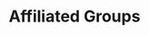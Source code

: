 ---
title: Affiliated Groups
en:
  sections:
    - type: secondary_header
      baseUrl: /about
      nav_items:
        - label: Who We Are
          link: /who-are-we
        - label: Our Team
          link: /team
        - label: Join Our Team
          link: /join-our-team
        - label: Affiliated Groups
          link: /affiliated-groups
        - label: Contact Us
          link: /contact-us
    - type: page_title
      title: Affiliated Groups
    - type: content_section
      content: Want to get involved with other clubs? Want to join a team? You've come to the right place to learn more about other clubs and teams affiliated with the ESS!
    - type: flat_cards_section
      title: Sub Associations
      cards:
        - title: Canadian Society for Civil Engineers (CSCE)
          link: https://csce.essaeg.ca
          image: images/clubs-and-teams/csce-uo.png
          description: >-
            CSCE uOttawa Student Chapter provides Civil Engineering Students with a link to the main chapter. For more information visit https://csce.essaeg.ca
  
        - title: Chemical Engineering Students’ Society (ChESS)
          link: https://chessuo.weebly.com
          image: images/clubs-and-teams/ChESS-uo.jpeg
          description: >-
            uOttawa ChESS ensures that Chemical Engineering and Biotechnology Students are represented within the ESS and the Faculty. For more information visit https://chessuo.weebly.com
  
        - title: Mechanical Engineering Students’ Society (MESS)
          link: https://www.mess-segm.ca/home
          image: images/clubs-and-teams/mess-uo.png
          description: >-
            MESS organizes many events throughout the year geared towards Mechanical Engineering Students. For more information visit https://www.mess-segm.ca/home
  
        - title: Institute of Electrical and Electronics Engineers (IEEE)
          link: https://ieeeuottawa.ca/
          image: images/clubs-and-teams/ieeeuottawa.png
          description: >-
            uOttawa IEEE provides services primarily geared towards electrical, software, and computer engineering students to improve student experience. For more information visit https://ieeeuottawa.ca
  
        - title: Women in Science and Engineering (WISE)
          link: https://uottawawise.wordpress.com 
          image: images/clubs-and-teams/wise-uo.png
          description: >-
            uOttawa WISE organizes events and provides services geared towards women enrolled in science and engineering programs. For more information visit https://uottawawise.wordpress.com
            
    - type: flat_cards_section
      title: Clubs and Teams
      cards:
        - title: SAE Aerospace
          link: http://www.aerouottawa.com
          image: images/clubs-and-teams/aero-uottawa.jpeg
          description: >-
            The SAE Aerospace team works to build a 10-ft RC aircraft with the goal of developing a fundamental understanding of flight. For more information click here http://www.aerouottawa.com
  
        - title: Great Northern Concrete Toboggan Race (GNCTR)
          link: https://facebook.com/uottawatbogg/
          image: images/clubs-and-teams/gnctr.jpeg
          description: >-
            GNCTR is the largest and oldest engineering competition in Canada. The goal is to build and race a toboggan with a running surface made entirely of concrete. For more information click here https://facebook.com/uottawatbogg/
  
        - title: uO Rocketry
          link: https://uorocketry.ca
          image: images/clubs-and-teams/uorocketry.png
          description: >-
            The uORocketry team’s goal is to design an experimental sounding rocket up to 10,000ft. For more information click here https://uorocketry.ca
            
        - title: Baja SAE
          link: https://bajauottawa.com
          image: images/clubs-and-teams/baja-sae.jpeg
          description: >-
            The Baja SAE team must design and construct an off-road vehicle that can operate and maneuver efficiently and reliably through any terrain. For more information click here https://bajauottawa.com
  
        - title: Engineers Without Borders (EWB)
          link: https://ottawau.ewb.ca/en/
          image: images/clubs-and-teams/ewb-uottawa.png
          description: >-
            Engineers Without Borders (EWB) Canada works to support developing communities around the world. For more information click here https://ottawau.ewb.ca/en/
  
        - title: The Canadian National Concrete Canoe Competition (CNCCC)
          link: https://www.facebook.com/uoconcretecanoe
          image: images/clubs-and-teams/canoe-team.png
          description: >-
            The Canadian National Concrete Canoe Competition (CNCCC) is a 25-year-old civil engineering competition that challenges universities across the nation in an endeavour to build the best canoe out of concrete. For more information click here https://www.facebook.com/uoconcretecanoe

fr:
  sections:
    - type: secondary_header
      baseUrl: /about
      nav_items:
        - label: Qui Nous-Sommes
          link: /who-are-we
        - label: Notre Équipe
          link: /team
        - label: Joignez-vous à notre équipe
          link: /join-our-team
        - label: Groupes Affiliées
          link: /affiliated-groups
        - label: Contactez-Nous
          link: /contact-us
    - type: page_title
      title: Groupes Affiliées
    - type: content_section
      content: Vous voulez vous impliquer dans d'autres clubs ? Vous voulez rejoindre une équipe ? Cliquez ici pour en savoir plus sur les autres clubs et équipes affiliés à l'AÉG !
    - type: flat_cards_section
      title: Sous-Associations
      cards:
        - title: Société canadienne des ingénieurs civils (SCGC)
          link: https://csce.essaeg.ca
          image: images/clubs-and-teams/csce-uo.png
          description: >-
            Le chapitre étudiant de la SCGC à Ottawa offre aux étudiants en génie civil un lien avec le chapitre principal. Pour plus d'information, visitez https://csce.essaeg.ca
  
        - title: Société des étudiants en génie chimique (ChESS)
          link: https://chessuo.weebly.com
          image: images/clubs-and-teams/ChESS-uo.jpeg
          description: >-
            Le chapitre ChESS de l'Université d'Ottawa veille à ce que les étudiants en génie chimique et en biotechnologie soient représentés au sein de l'ESS et de la Faculté. Pour plus d'information, visitez https://chessuo.weebly.com
  
        - title: Société des étudiants en génie mécanique (SÉGM)
          link: https://www.mess-segm.ca/home
          image: images/clubs-and-teams/mess-uo.png
          description: >-
            La SÉGM organise de nombreux événements tout au long de l'année à l'intention des étudiants en génie mécanique. Pour plus d'informations, visitez https://www.mess-segm.ca/home
  
        - title: Institut des ingénieurs électriciens et électroniques (IEEE)
          link: https://ieeeuottawa.ca/
          image: images/clubs-and-teams/ieeeuottawa.png
          description: >-
            L'IEEE de l'Université d'Ottawa offre des services principalement destinés aux étudiants en génie électrique, logiciel et informatique afin d'améliorer l'expérience des étudiants. Pour plus d'information, visitez https://ieeeuottawa.ca
  
        - title: Femmes en sciences et en génie (WISE)
          link: https://uottawawise.wordpress.com 
          image: images/clubs-and-teams/wise-uo.png
          description: >-
            Le programme WISE de l'Université d'Ottawa organise des événements et fournit des services destinés aux femmes inscrites à des programmes de sciences et de génie. Pour plus d'informations, visitez https://uottawawise.wordpress.com
            
    - type: flat_cards_section
      title: Clubs et Équipes
      cards:
        - title: SAE Aerospace
          link: http://www.aerouottawa.com
          image: images/clubs-and-teams/aero-uottawa.jpeg
          description: >-
            L'équipe SAE Aerospace travaille à la construction d'un avion RC de 10 pieds dans le but de développer une compréhension fondamentale du vol. Pour plus d'informations, cliquez ici http://www.aerouottawa.com
  
        - title: Grande course de toboggan en béton du Nord (GNCTR)
          link: https://facebook.com/uottawatbogg/
          image: images/clubs-and-teams/gnctr.jpeg
          description: >-
            La GNCTR est la plus grande et la plus ancienne compétition d'ingénierie au Canada. L'objectif est de construire et de faire courir un toboggan dont la surface de roulement est entièrement en béton. Pour plus d'informations, cliquez ici https://facebook.com/uottawatbogg/
  
        - title: uO Rocketry
          link: https://uorocketry.ca
          image: images/clubs-and-teams/uorocketry.png
          description: >-
            L'objectif de l'équipe de fuséologie de l'Université de l'Ontario est de concevoir une fusée-sonde expérimentale pouvant atteindre 10 000 pieds. Pour plus d'informations, cliquez ici https://uorocketry.ca
            
        - title: Baja SAE
          link: https://bajauottawa.com
          image: images/clubs-and-teams/baja-sae.jpeg
          description: >-
            L'équipe Baja SAE doit concevoir et construire un véhicule tout-terrain capable de fonctionner et de manœuvrer de manière efficace et fiable sur n'importe quel terrain. Pour plus d'informations, cliquez ici https://bajauottawa.com
  
        - title: Ingénieurs sans frontiers (ISF)
          link: https://ottawau.ewb.ca/en/
          image: images/clubs-and-teams/ewb-uottawa.png
          description: >-
            Ingénieurs sans frontières (ISF) Canada travaille à soutenir les communautés en développement dans le monde entier. Pour plus d'informations, cliquez ici https://ottawau.ewb.ca/en/
  
        - title: La compétition nationale canadienne de canoë en béton (CNCCB)
          link: https://www.facebook.com/uoconcretecanoe
          image: images/clubs-and-teams/canoe-team.png
          description: >-
            La compétition nationale canadienne de canoë en béton (CNCCB) est une compétition de génie civil qui a lieu depuis 25 ans et qui met au défi les universités du pays dans le but de construire le meilleur canoë en béton. Pour plus d'informations, cliquez ici https://www.facebook.com/uoconcretecanoe
template: advanced
---